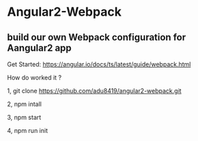 Angular2-Webpack
======
build our own Webpack configuration for Aangular2 app
------------------------
Get Started: https://angular.io/docs/ts/latest/guide/webpack.html
>
How do worked it ?
>
1, git clone https://github.com/adu8419/angular2-webpack.git 
>
2, npm intall
>
3, npm start
>
4, npm run init


